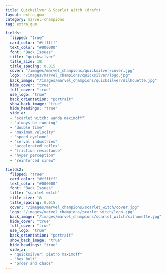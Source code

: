 ```yaml
---
title: Quicksilver & Scarlet Witch (draft)
layout: extra_gum
category: marvel-champions
tag: extra_gum

fields:
  flipped: "true"
  card_color: "#ffffff"
  text_color: "#000000"
  font: "Back Issues"
  title: "quicksilver"
  title_size: 18
  title_spacing: 0.015
  cover: "/images/marvel_champions/quicksilver/cover.jpg"
  logo: "/images/marvel_champions/quicksilver/logo.jpg"
  back_image: "/images/marvel_champions/quicksilver/silhouette.jpg"
  hide_cover: "true"
  full_cover: "true"
  use_logo: "true"
  back_orientation: "portrait"
  show_back_image: "true"
  hide_headings: "true"
  side_a:
  - "scarlet witch: wanda maximoff"
  - "always be running"
  - "double time"
  - "maximum velocity"
  - "speed cyclone"
  - "serval industries"
  - "accelerated reflex"
  - "friction resistance"
  - "hyper perception"
  - "reinforced sinew"

fields2:
  flipped: "true"
  card_color: "#ffffff"
  text_color: "#000000"
  font: "Back Issues"
  title: "scarlet witch"
  title_size: 18
  title_spacing: 0.015
  cover: "/images/marvel_champions/scarlet_witch/cover.jpg"
  logo: "/images/marvel_champions/scarlet_witch/logo.jpg"
  back_image: "/images/marvel_champions/scarlet_witch/silhouette.jpg"
  hide_cover: "true"
  full_cover: "true"
  use_logo: "true"
  back_orientation: "portrait"
  show_back_image: "true"
  hide_headings: "true"
  side_a:
  - "quicksilver: pietro maximoff"
  - "hex bolt"
  - "order and chaos"
---
```

